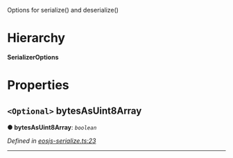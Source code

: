

Options for serialize() and deserialize()

# Hierarchy

**SerializerOptions**

# Properties

<a id="bytesasuint8array"></a>

## `<Optional>` bytesAsUint8Array

**● bytesAsUint8Array**: *`boolean`*

*Defined in [eosjs-serialize.ts:23](https://github.com/EOSIO/eosjs/blob/a2c7836/src/eosjs-serialize.ts#L23)*

___

